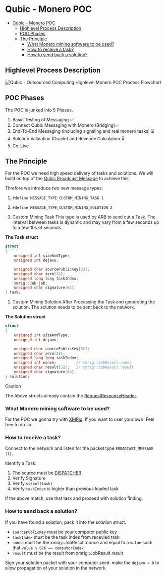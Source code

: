 # Qubic - Monero POC
<!-- TOC -->

- [Qubic - Monero POC](#qubic---monero-poc)
  - [Highlevel Process Description](#highlevel-process-description)
  - [POC Phases](#poc-phases)
  - [The Principle](#the-principle)
    - [What Monero mining software to be used?](#what-monero-mining-software-to-be-used)
    - [How to receive a task?](#how-to-receive-a-task)
    - [How to send back a solution?](#how-to-send-back-a-solution)

<!-- /TOC -->


## Highlevel Process Description
![Qubic - Outsourced Computing Highlevel Monero POC Process Flowchart](images/QubicOutsourcedComputing_MoneroPOC.png)

## POC Phases
The POC is junked into 5 Phases.

1. Basic Testing of Messaging ✅
2. Connect Qubic Messaging with Monero (Bridging)✅
3. End-To-End Messaging (including signaling and real monero tasks) ⌛
4. Solution Validation (Oracle) and Revenue Calculation ⏳
5. Go-Live 

## The Principle
For the POC we need high speed delivery of tasks and solutions. We will build on top of the [Qubic Broadcast Message](https://github.com/qubic/core/blob/main/src/network_messages/broadcast_message.h) to achieve this.

Threfore we introduce two new message types:
1. `#define MESSAGE_TYPE_CUSTOM_MINING_TASK 1`
2. `#define MESSAGE_TYPE_CUSTOM_MINING_SOLUTION 2`

1. Custom Mining Task
This type is used by ARB to send out a Task. The interval between tasks is dynamic and may vary from a few seconds up to a few 10s of seconds.

**The Task struct**
```c++
struct
{
    unsigned int sizeAndType;
    unsigned int dejavu;

    unsigned char sourcePublicKey[32];
    unsigned char zero[32];
    unsigned long long taskIndex;
    xmrig::Job job;
    unsigned char signature[64];
} task;
```

1. Custom Mining Solution
After Processing the Task and generating the solution. The solution needs to be sent back to the network.

**The Solution struct**
```c++
struct
{
    unsigned int sizeAndType;
    unsigned int dejavu;

    unsigned char sourcePublicKey[32];
    unsigned char zero[32];
    unsigned long long taskIndex;
    unsigned int nonce;         // xmrig::JobResult.nonce
    unsigned char result[32];   // xmrig::JobResult.result
    unsigned char signature[64];
} solution;
```
>[!CAUTION]
> The Above structs already contain the [RequestResponseHeader](https://github.com/qubic/core/blob/main/src/network_messages/header.h).

### What Monero mining software to be used?
For the POC we gonna try with [XMRig](https://xmrig.com/). If you want to user your own. Feel free to do so.

### How to receive a task?
Connect to the network and listen for the packet type `BROADCAST_MESSAGE (1)`.

Identify a Task:
1. The source must be [DISPATCHER](https://github.com/qubic/core/blob/main/src/public_settings.h#L60)
2. Verify Signature
3. Verify `sizeof(task)`
4. Verify `taskIndex` is higher than previous loaded task

If the above match, use that task and proceed with solution finding.

### How to send back a solution?
If you have found a solution, pack it into the solution struct.

- `sourcePublicKey` must be your computor public key
- `taskIndex` must be the task indes from recevied task
- `nonce` must be the xmrig::JobResult.nonce and equal to a `value` such that `value % 676 == computorIndex`
- `result` must be the result from xmrig::JobResult.result

Sign your solution packet with your computor seed. make the `dejavu = 0` to allow propagation of your solution in the network.

